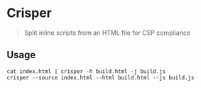 # Crisper
> Split inline scripts from an HTML file for CSP compliance

## Usage

    cat index.html | crisper -h build.html -j build.js
    crisper --source index.html --html build.html --js build.js
